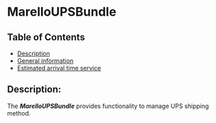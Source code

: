 MarelloUPSBundle
===============

Table of Contents
-----------------
 - [Description](#description)
 - [General information](./Resources/doc/general-information.md)
 - [Estimated arrival time service](./Resources/doc/time_in_transit.md)

Description:
------------

The ***MarelloUPSBundle*** provides functionality to manage UPS shipping method.
